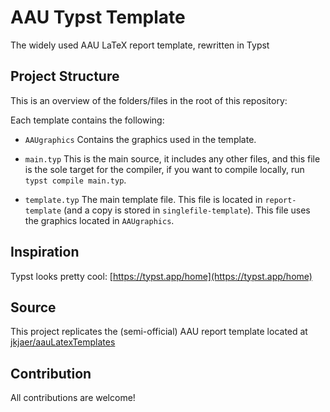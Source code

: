 # AAU Typst Template
The widely used AAU LaTeX report template, rewritten in Typst

## Project Structure
This is an overview of the folders/files in the root of this repository:

Each template contains the following:

 - `AAUgraphics`
Contains the graphics used in the template.

 - `main.typ`
This is the main source, it includes any other files, and this file is the sole target for the compiler, if you want to compile locally, run `typst compile main.typ`.

 - `template.typ`
The main template file. This file is located in `report-template` (and a copy is stored in `singlefile-template`).
This file uses the graphics located in `AAUgraphics`.


## Inspiration
Typst looks pretty cool: [https://typst.app/home](https://typst.app/home)

## Source
This project replicates the (semi-official) AAU report template located at [jkjaer/aauLatexTemplates](https://github.com/jkjaer/aauLatexTemplates)

## Contribution
All contributions are welcome!